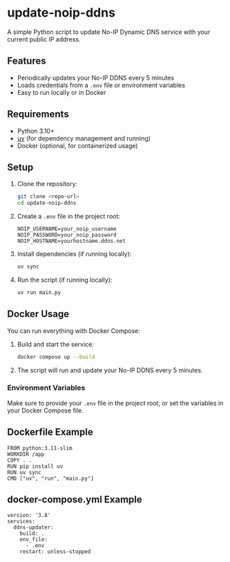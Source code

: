 # update-noip-ddns

A simple Python script to update No-IP Dynamic DNS service with your current public IP address.

## Features
- Periodically updates your No-IP DDNS every 5 minutes
- Loads credentials from a `.env` file or environment variables
- Easy to run locally or in Docker

## Requirements
- Python 3.10+
- [uv](https://github.com/astral-sh/uv) (for dependency management and running)
- Docker (optional, for containerized usage)

## Setup

1. Clone the repository:
   ```sh
   git clone <repo-url>
   cd update-noip-ddns
   ```

2. Create a `.env` file in the project root:
   ```env
   NOIP_USERNAME=your_noip_username
   NOIP_PASSWORD=your_noip_password
   NOIP_HOSTNAME=yourhostname.ddns.net
   ```

3. Install dependencies (if running locally):
   ```sh
   uv sync
   ```

4. Run the script (if running locally):
   ```sh
   uv run main.py
   ```

## Docker Usage

You can run everything with Docker Compose:

1. Build and start the service:
   ```sh
   docker compose up --build
   ```

2. The script will run and update your No-IP DDNS every 5 minutes.

### Environment Variables

Make sure to provide your `.env` file in the project root, or set the variables in your Docker Compose file.

## Dockerfile Example

```
FROM python:3.11-slim
WORKDIR /app
COPY . .
RUN pip install uv
RUN uv sync
CMD ["uv", "run", "main.py"]
```

## docker-compose.yml Example

```
version: '3.8'
services:
  ddns-updater:
    build: .
    env_file:
      - .env
    restart: unless-stopped
```
